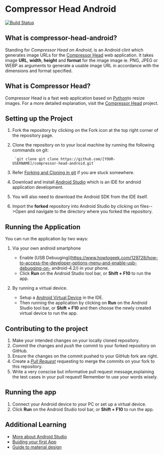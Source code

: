 
# Compressor Head Android
[![Build Status](https://travis-ci.org/jboss-outreach/compressor-head-android.svg?branch=addtravis)](https://travis-ci.org/Jboss-Outreach/compressor-head-android)

## What is compressor-head-android?

Standing for *Compressor Head on Android*, is an Android clint which generates image URLs  for the [Compressor Head](https://github.com/jboss-outreach/compressor-head) web application.
It takes image **URL**, **width**, **height** and **format** for the image image ie. PNG, JPEG or WEBP as arguments to generate a usable image URL in accordance with the dimensions and format specified.

## What is Compressor Head?

Compressor Head is a fast web application based on [Python](https://www.python.org/)to resize images.
For a more detailed explanation, visit the [Compressor Head](https://github.com/jboss-outreach/compressor-head)
project.

## Setting up the Project
1. Fork the repository by clicking on the Fork icon at the top right corner of the repository page.
2. Clone the repository on to your local machine by running the following commands on git:
		
		`git clone git clone https://github.com/[YOUR-USERNAME]/compressor-head-android.git`
3. Refer [Forking and Cloning in git](https://help.github.com/articles/fork-a-repo/) if you are stuck somewhere.
4. Download and install [Android Studio](https://developer.android.com/studio/index.html) which is an IDE for android application development.
5. You will also need to download the Android SDK from the IDE itself.
6. Import the **forked** repository into Android Studio by clicking on files-->Open and navigate to the directory where you forked the repository.

## Running the Application
You can run the application by two ways:

1. Via your own android smartphone
     - Enable [USB Debuuging](https://www.howtogeek.com/129728/how-to-access-the-developer-options-menu-and-enable-usb-debugging-on-		android-4.2/) in your phone.
     - Click **Run** on the Android Studio tool bar, or **Shift + F10** to run the app.

2. By running a virtual device.
	 - Setup a [Android Virtual Device](https://developer.android.com/studio/run/managing-avds.html) in the IDE. 
	 - Then running the application by clicking on **Run** on the Android Studio tool bar, or **Shift + F10** and then choose the 	            newly created virtual device to run the app.
		
## Contributing to the project

1. Make your intended changes on your locally cloned repository.
2. *Commit* the changes and *push* the commit to your forked repository on GitHub.
3. Ensure the changes on the commit pushed to your GitHub fork are right.
4. Create a [*Pull Request*](https://help.github.com/articles/about-pull-requests/) requesting to merge the commits on your fork to this repository.
5. Write a very conscise but informative pull request message,explaining the test cases in your pull request! Remember to use your words wisely. 

## Running the app

1. Connect your Android device to your PC or set up a virtual device.
2. Click **Run** on the Android Studio tool bar, or
**Shift + F10** to run the app.


## Additional Learning

* [More about Android Studio](https://developer.android.com/studio/intro/index.html)
* [Buiding your first App](https://developer.android.com/training/basics/firstapp/index.html)
* [Guide to material design](https://developer.android.com/training/index.html)




